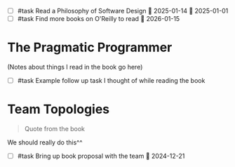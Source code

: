 
- [ ] #task Read a Philosophy of Software Design 📅 2025-01-14 🛫 2025-01-01
- [ ] #task Find more books on O'Reilly to read 📅 2026-01-15

# The Pragmatic Programmer

(Notes about things I read in the book go here)

- [ ] #task Example follow up task I thought of while reading the book

# Team Topologies

> Quote from the book

We should really do this^^

- [ ] #task Bring up book proposal with the team 📅 2024-12-21